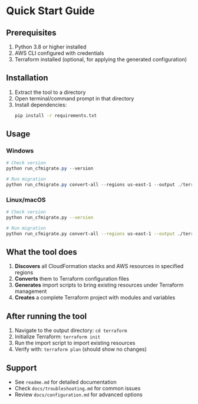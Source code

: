 # Quick Start Guide

## Prerequisites

1. Python 3.8 or higher installed
2. AWS CLI configured with credentials
3. Terraform installed (optional, for applying the generated configuration)

## Installation

1. Extract the tool to a directory
2. Open terminal/command prompt in that directory
3. Install dependencies:
   ```bash
   pip install -r requirements.txt
   ```

## Usage

### Windows

```powershell
# Check version
python run_cfmigrate.py --version

# Run migration
python run_cfmigrate.py convert-all --regions us-east-1 --output ./terraform
```

### Linux/macOS

```bash
# Check version
python run_cfmigrate.py --version

# Run migration
python run_cfmigrate.py convert-all --regions us-east-1 --output ./terraform
```

## What the tool does

1. **Discovers** all CloudFormation stacks and AWS resources in specified regions
2. **Converts** them to Terraform configuration files
3. **Generates** import scripts to bring existing resources under Terraform management
4. **Creates** a complete Terraform project with modules and variables

## After running the tool

1. Navigate to the output directory: `cd terraform`
2. Initialize Terraform: `terraform init`
3. Run the import script to import existing resources
4. Verify with: `terraform plan` (should show no changes)

## Support

- See `readme.md` for detailed documentation
- Check `docs/troubleshooting.md` for common issues
- Review `docs/configuration.md` for advanced options

